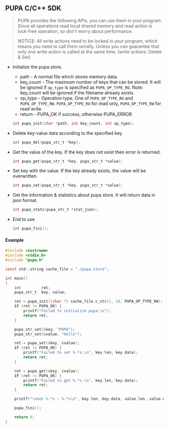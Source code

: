 ## PUPA C/C++ SDK

>PUPA provides the following APIs, you can use them in your program. Since all operations read local shared memory and read action is lock-free operation, so don't worry about performance.

>NOTICE: All write actions need to be locked in your program, which means you need to call them serially. Unless you can guarantee that only one write action is called at the same time. (write actions: Delete & Set)

* Initialize the pupa store.

    * path - A normal file which stores memory data.
    * key_count - The maximum number of keys that can be stored. It will be ignored if `op_type` is specified as `PUPA_OP_TYPE_RO`.
    Note: key_count will be ignored if the filename already exists.
    * op_type - Operation type. One of `PUPA_OP_TYPE_RO` and `PUPA_OP_TYPE_RW`. `PUPA_OP_TYPE_RO` for read only, `PUPA_OP_TYPE_RW` for read write.
    * return - PUPA_OK if success, otherwise PUPA_ERROR

    ```c
    int pupa_init(char *path, int key_count, int op_type);
    ```

* Delete key-value data according to the specified key.
    ```c
    int pupa_del(pupa_str_t *key);
    ```


* Get the value of the key. If the key does not exist then error is returned.
    ```c
    int pupa_get(pupa_str_t *key, pupa_str_t *value);
    ```

* Set key with the value. If the key already exists, the value will be overwritten.
    ```c
    int pupa_set(pupa_str_t *key, pupa_str_t *value);
    ```

* Get the information & statistics about pupa store. It will return data in json format.
    ```c
    int pupa_stats(pupa_str_t *stat_json);
    ```

* End to use
    ```c
    int pupa_fini();
    ```

#### Example

```c
#include <iostream>
#include <stdio.h>
#include "pupa.h"

const std::string cache_file = "./pupa.store";

int main()
{
    int         ret;
    pupa_str_t  key, value;

    ret = pupa_init((char *) cache_file.c_str(), 10, PUPA_OP_TYPE_RW);
    if (ret != PUPA_OK) {
        printf("Failed to initialize pupa.\n");
        return ret;
    }

    pupa_str_set(&key, "PUPA");
    pupa_str_set(&value, "Hello");

    ret = pupa_set(&key, &value);
    if (ret != PUPA_OK) {
        printf("Failed to set %.*s.\n", key.len, key.data);
        return ret;
    }

    ret = pupa_get(&key, &value);
    if (ret != PUPA_OK) {
        printf("Failed to get %.*s.\n", key.len, key.data);
        return ret;
    }

    printf("\nGot %.*s : %.*s\n", key.len, key.data, value.len, value.data);

    pupa_fini();

    return 0;
}
```
